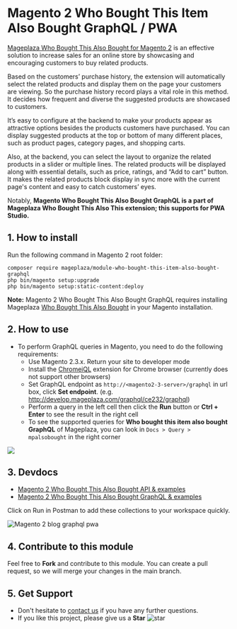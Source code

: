 # Magento 2 Who Bought This Item Also Bought GraphQL / PWA

[Mageplaza Who Bought This Also Bought for Magento 2](https://www.mageplaza.com/magento-2-who-bought-this-also-bought/) is an effective solution to increase sales for an online store by showcasing and encouraging customers to buy related products. 

Based on the customers’ purchase history, the extension will automatically select the related products and display them on the page your customers are viewing. So the purchase history record plays a vital role in this method. It decides how frequent and diverse the suggested products are showcased to customers. 

It’s easy to configure at the backend to make your products appear as attractive options besides the products customers have purchased. You can display suggested products at the top or bottom of many different places, such as product pages, category pages, and shopping carts. 

Also, at the backend, you can select the layout to organize the related products in a slider or multiple lines. The related products will be displayed along with essential details, such as price, ratings, and “Add to cart” button. It makes the related products block display in sync more with the current page's content and easy to catch customers’ eyes. 

Notably, **Magento Who Bought This Also Bought GraphQL is a part of Mageplaza Who Bought This Also This extension; this supports for PWA Studio.** 


## 1. How to install
Run the following command in Magento 2 root folder:

```
composer require mageplaza/module-who-bought-this-item-also-bought-graphql
php bin/magento setup:upgrade
php bin/magento setup:static-content:deploy
```
**Note:** Magento 2 Who Bought This Also Bought GraphQL requires installing Mageplaza [Who Bought This Also Bought](https://www.mageplaza.com/magento-2-who-bought-this-also-bought/) in your Magento installation. 

## 2. How to use

- To perform GraphQL queries in Magento, you need to do the following requirements:
  - Use Magento 2.3.x. Return your site to developer mode
  - Install the [ChromeiQL](https://chrome.google.com/webstore/detail/chromeiql/fkkiamalmpiidkljmicmjfbieiclmeij) extension for Chrome browser (currently does not support other browsers)
  - Set GraphQL endpoint as `http://<magento2-3-server>/graphql` in url box, click **Set endpoint**. (e.g. http://develop.mageplaza.com/graphql/ce232/graphql)
  - Perform a query in the left cell then click the **Run** button or **Ctrl + Enter** to see the result in the right cell
  - To see the supported queries for **Who bought this item also bought GraphQL** of Mageplaza, you can look in `Docs > Query > mpalsobought` in the right corner

![](https://i.imgur.com/csZlYRT.png)

## 3. Devdocs

- [Magento 2 Who Bought This Also Bought API & examples](https://documenter.getpostman.com/view/10589000/SzRxXrBi?version=latest)
- [Magento 2 Who Bought This Also Bought GraphQL & examples](https://documenter.getpostman.com/view/10589000/SzRxXrBo?version=latest)

Click on Run in Postman to add these collections to your workspace quickly. 

![Magento 2 blog graphql pwa](https://i.imgur.com/lhsXlUR.gif)

## 4. Contribute to this module 

Feel free to **Fork** and contribute to this module. 
You can create a pull request, so we will merge your changes in the main branch. 

## 5. Get Support
- Don't hesitate to [contact us](https://www.mageplaza.com/contact.html) if you have any further questions. 
- If you like this project, please give us a **Star** ![star](https://i.imgur.com/S8e0ctO.png)
